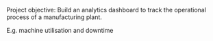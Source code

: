 Project objective: Build an analytics dashboard to track the operational process of a manufacturing plant.

E.g. machine utilisation and downtime
